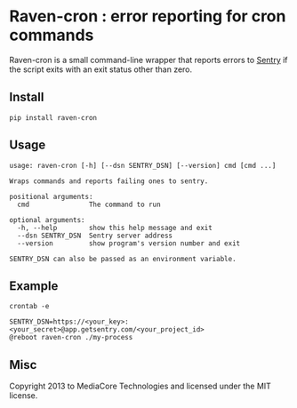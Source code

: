 Raven-cron : error reporting for cron commands
================================================

Raven-cron is a small command-line wrapper that reports errors to
[Sentry](http://getsentry.com) if the script exits with an exit status other
than zero.

Install
-------

`pip install raven-cron`

Usage
-----

```
usage: raven-cron [-h] [--dsn SENTRY_DSN] [--version] cmd [cmd ...]

Wraps commands and reports failing ones to sentry.

positional arguments:
  cmd               The command to run

optional arguments:
  -h, --help        show this help message and exit
  --dsn SENTRY_DSN  Sentry server address
  --version         show program's version number and exit

SENTRY_DSN can also be passed as an environment variable.
```

Example
-------

`crontab -e`
```
SENTRY_DSN=https://<your_key>:<your_secret>@app.getsentry.com/<your_project_id>
@reboot raven-cron ./my-process
```

Misc
----

Copyright 2013 to MediaCore Technologies and licensed under the MIT license.

